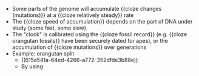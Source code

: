 - Some parts of the genome will accumulate {{cloze changes (mutations)}} at a {{cloze relatively steady}} rate
- The {{cloze speed of accumulation}} depends on the part of DNA under study (some fast, some slow)
- The "clock" is calibrated using the {{cloze fossil record}} (e.g. {{cloze orangutan fossils}} have been securely dated for apes), or the accumulation of {{cloze mutations}} over generations
- Example: orangutan split
	- ((615a541a-64ed-4266-a772-352dfde3b88e))
	- By using